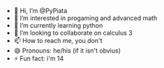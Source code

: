 - 👋 Hi, I’m @PyPiata
- 👀 I’m interested in progaming and advanced math
- 🌱 I’m currently learning python
- 💞️ I’m looking to collaborate on calculus 3
- 📫 How to reach me, you don't
- 😄 Pronouns: he/his (if it isn't obvius)
- ⚡ Fun fact: i'm 14

<!---
PyPiata/PyPiata is a ✨ special ✨ repository because its `README.md` (this file) appears on your GitHub profile.
You can click the Preview link to take a look at your changes.
--->
